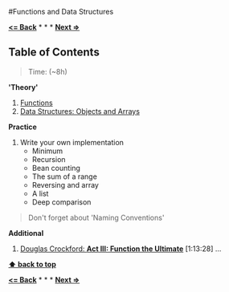 #Functions and Data Structures

**[<= Back](basic-syntax.md)**		*	*	*	**[Next =>](high-order-func-and-life-of-objects.md)**

## Table of Contents

> Time: (~8h)

**'Theory'**

1. [Functions](http://eloquentjavascript.net/03_functions.html)
1. [Data Structures: Objects and Arrays](http://eloquentjavascript.net/04_data.html)

**Practice**

1. Write your own implementation
	* Minimum
	* Recursion 
	* Bean counting
	* The sum of a range
	* Reversing and array
	* A list
	* Deep comparison

>Don't forget about 'Naming Conventions'

**Additional**

1. [Douglas Crockford: **Act III: Function the Ultimate**](https://www.youtube.com/watch?v=ya4UHuXNygM) [1:13:28]
...

**[⬆ back to top](#table-of-contents)**

**[<= Back](basic-syntax.md)**		*	*	*	**[Next =>](high-order-func-and-life-of-objects.md)**





